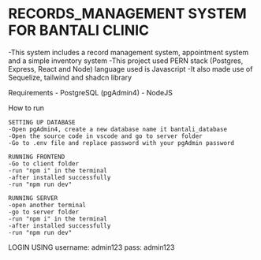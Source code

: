 # RECORDS_MANAGEMENT SYSTEM FOR BANTALI CLINIC

-This system includes a record management system, appointment system and a simple inventory system
-This project used PERN stack (Postgres, Express, React and Node) language used is Javascript
-It also made use of Sequelize, tailwind and shadcn library

Requirements - PostgreSQL (pgAdmin4) - NodeJS 

How to run

    SETTING UP DATABASE
    -Open pgAdmin4, create a new database name it bantali_database
    -Open the source code in vscode and go to server folder
    -Go to .env file and replace password with your pgAdmin password

    RUNNING FRONTEND
    -Go to client folder
    -run "npm i" in the terminal
    -after installed successfully
    -run "npm run dev"

    RUNNING SERVER
    -open another terminal
    -go to server folder
    -run "npm i" in the terminal
    -after installed successfully
    -run "npm run dev"

LOGIN USING
username: admin123
pass: admin123
